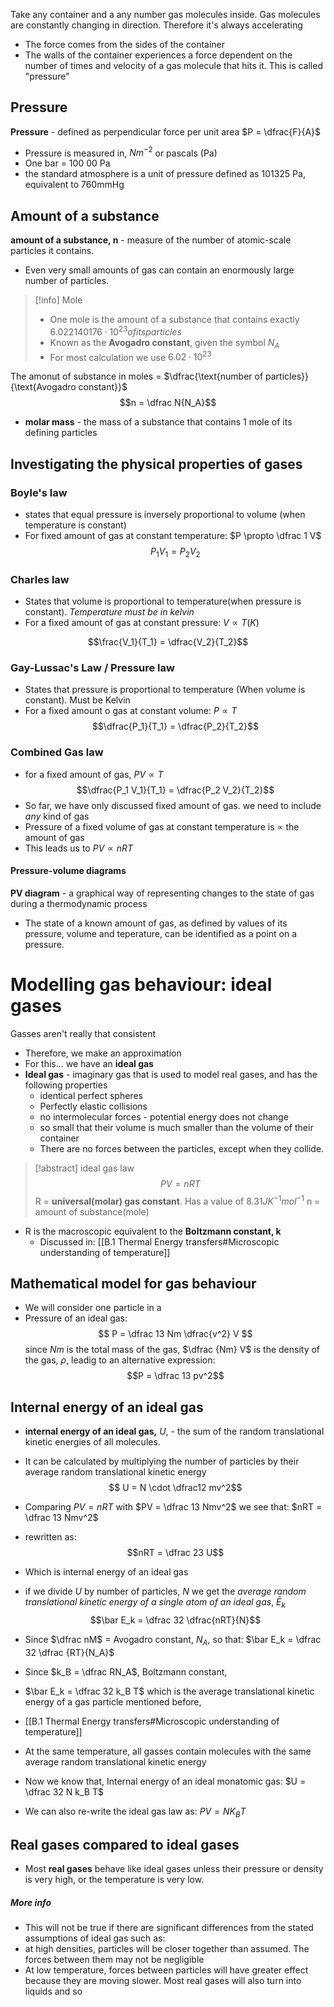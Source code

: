 Take any container and a any number gas molecules inside. Gas molecules are constantly changing in direction. Therefore it's always accelerating
- The force comes from the sides of the container
- The walls of the container experiences a force dependent on the number of times and velocity of a gas molecule that hits it. This is called "pressure"
## Pressure
**Pressure** - defined as perpendicular force per unit area $P = \dfrac{F}{A}$
- Pressure is measured in, $Nm^{-2}$ or pascals (Pa)
- One bar = 100 00 Pa
- the standard atmosphere is a unit of pressure defined as 101325 Pa, equivalent to 760mmHg
## Amount of a substance
**amount of a substance, n** - measure of the number of atomic-scale particles it contains. 
- Even very small amounts of gas can contain an enormously large number of particles. 
>[!info] Mole
>- One mole is the amount of a substance that contains exactly $6.022140176 \cdot 10^23 of its particles$
>- Known as the **Avogadro constant**, given the symbol $N_A$
>- For most calculation we use $6.02 \cdot 10^{23}$

The amonut of substance in moles = $\dfrac{\text{number of particles}}{\text{Avogadro constant}}$
$$n = \dfrac N{N_A}$$
- **molar mass** - the mass of a substance that contains 1 mole of its defining particles
## Investigating the physical properties of gases
### Boyle's law
- states that equal pressure is inversely proportional to volume (when temperature is constant)
- For fixed amount of gas at constant temperature: $P \propto \dfrac 1 V$
$$P_1 V_1 = P_2 V_2$$

### Charles law 
- States that volume is proportional to temperature(when pressure is constant). *Temperature must be in kelvin*
- For a fixed amount of gas at constant pressure: $V \propto T(K)$

$$\frac{V_1}{T_1} = \dfrac{V_2}{T_2}$$
### Gay-Lussac's Law / Pressure law 
- States that pressure is proportional to temperature (When volume is constant). Must be Kelvin
- For a fixed amount o gas at constant volume: $P \propto T$
$$\dfrac{P_1}{T_1} = \dfrac{P_2}{T_2}$$
### Combined Gas law
- for a fixed amount of gas, $PV \propto T$
$$\dfrac{P_1 V_1}{T_1} = \dfrac{P_2 V_2}{T_2}$$
- So far, we have only discussed fixed amount of gas. we need to include *any* kind of gas
- Pressure of a fixed volume of gas at constant temperature is $\propto$ the amount of gas
- This leads us to $PV \propto nRT$
#### Pressure-volume diagrams 
**PV diagram** - a graphical way of representing changes to the state of gas during a thermodynamic process
- The state of a known amount of gas, as defined by values of its pressure, volume and teperature, can be identified as a point on a pressure.
# Modelling gas behaviour: ideal gases 
Gasses aren't really that consistent
- Therefore, we make an approximation
- For this... we have an **ideal gas**
- **Ideal gas** - imaginary gas that is used to model real gases, and has the following properties
	- identical perfect spheres
	- Perfectly elastic collisions
	- no intermolecular forces - potential energy does not change
	- so small that their volume is much smaller than the volume of their container
	- There are no forces between the particles, except when they collide. 
>[!abstract] ideal gas law
>$$PV = nRT$$
>R  = **universal(molar) gas constant**. Has a value of $8.31JK^{-1} mol^{-1}$
>n = amount of substance(mole)
>

- R is the macroscopic equivalent to the **Boltzmann constant, k**
	- Discussed in: [[B.1 Thermal Energy transfers#Microscopic understanding of temperature]]
## Mathematical model for gas behaviour
- We will consider one particle in a 
- Pressure of an ideal gas:
$$ P = \dfrac 13 Nm \dfrac{v^2} V $$
since $Nm$ is the total mass of the gas, $\dfrac {Nm} V$ is the density of the gas, $\rho$, leadig to an alternative expression:
$$P = \dfrac 13 pv^2$$
## Internal energy of an ideal gas
- **internal energy of an ideal gas,** $U$, - the sum of the random translational kinetic energies of all molecules.
- It can be calculated by multiplying the number of particles by their average random translational kinetic energy
$$ U = N \cdot \dfrac12 mv^2$$
- Comparing $PV = nRT$ with $PV = \dfrac 13 Nmv^2$ we see that: $nRT = \dfrac 13 Nmv^2$
- rewritten as:
$$nRT = \dfrac 23 U$$
- Which is internal energy of an ideal gas
- if we divide $U$ by number of particles, $N$ we get the *average random translational kinetic energy of a single atom of an ideal gas*, $\bar E_k$
$$\bar E_k = \dfrac 32 \dfrac{nRT}{N}$$

- Since $\dfrac nM$ = Avogadro constant, $N_A$, so that: $\bar E_k = \dfrac 32 \dfrac {RT}{N_A}$
- Since $k_B = \dfrac RN_A$, Boltzmann constant, 
- $\bar E_k = \dfrac 32 k_B T$ which is the average translational kinetic energy of a gas particle mentioned before,
- [[B.1 Thermal Energy transfers#Microscopic understanding of temperature]]
- At the same temperature, all gasses contain molecules with the same average random translational kinetic energy
- Now we know that, Internal energy of an ideal monatomic gas: $U = \dfrac 32 N k_B T$
- We can also re-write the ideal gas law as: $PV = N K_B T$
## Real gases compared to ideal gases
- Most **real gases** behave like ideal gases unless their pressure or density is very high, or the temperature is very low. 
##### More info
- This will not be true if there are significant differences from the stated assumptions of ideal gas such as:
- at high densities, particles will be closer together than assumed. The forces between them may not be negligible
- At low temperature, forces between particles will have greater effect because they are moving slower. Most real gases will also turn into liquids and so

